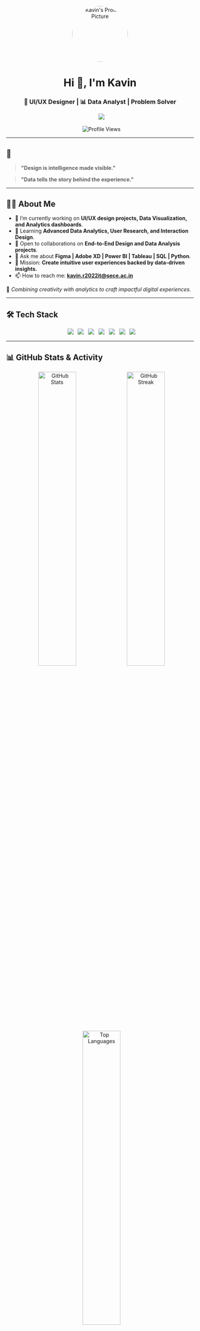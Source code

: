 <p align="center">
  <img src="https://github.com/kavinmaddy.png" alt="Kavin's Profile Picture" width="150" style="border-radius:50%" />
</p>

<h1 align="center">Hi 👋, I'm Kavin</h1>
<h3 align="center">🎨 UI/UX Designer | 📊 Data Analyst | Problem Solver</h3>

<p align="center">
  <img src="https://readme-typing-svg.herokuapp.com/?lines=Designing+User-Centered+Experiences;Turning+Data+into+Insights;Bridging+Design+and+Analytics&center=true&width=500&height=45">
</p>

<p align="center">
  <img src="https://komarev.com/ghpvc/?username=kavinmaddy&label=Profile%20views&color=0e75b6&style=flat" alt="Profile Views" />
</p>

---

## 🌟 

> **"Design is intelligence made visible."**

> **"Data tells the story behind the experience."**

---

## 🧑‍💻 About Me
- 🔭 I’m currently working on **UI/UX design projects, Data Visualization, and Analytics dashboards**.
- 🌱 Learning **Advanced Data Analytics, User Research, and Interaction Design**.
- 🤝 Open to collaborations on **End-to-End Design and Data Analysis projects**.
- 💬 Ask me about **Figma | Adobe XD | Power BI | Tableau | SQL | Python**.
- 🎯 Mission: **Create intuitive user experiences backed by data-driven insights.**
- 📫 How to reach me: **kavin.r2022it@sece.ac.in**

🚀 *Combining creativity with analytics to craft impactful digital experiences.*

---

## 🛠️ Tech Stack
<p align="center">
  <img src="https://img.shields.io/badge/Figma-F24E1E?style=for-the-badge&logo=figma&logoColor=white"/>
  <img src="https://img.shields.io/badge/Adobe_XD-FF2BC2?style=for-the-badge&logo=adobexd&logoColor=white"/>
  <img src="https://img.shields.io/badge/Sketch-F7B500?style=for-the-badge&logo=sketch&logoColor=white"/>
  <img src="https://img.shields.io/badge/PowerBI-F2C811?style=for-the-badge&logo=powerbi&logoColor=black"/>
  <img src="https://img.shields.io/badge/Tableau-E97627?style=for-the-badge&logo=tableau&logoColor=white"/>
  <img src="https://img.shields.io/badge/SQL-336791?style=for-the-badge&logo=postgresql&logoColor=white"/>
  <img src="https://img.shields.io/badge/Python-3776AB?style=for-the-badge&logo=python&logoColor=white"/>
</p>

---

## 📊 GitHub Stats & Activity
<p align="center">
  <img src="https://github-readme-stats.vercel.app/api?username=kavinmaddy&show_icons=true&theme=github_dark" width="45%" alt="GitHub Stats"/>
  <img src="https://github-readme-streak-stats.herokuapp.com/?user=kavinmaddy&theme=github-dark" width="45%" alt="GitHub Streak"/>
</p>

<p align="center">
  <img src="https://github-readme-stats.vercel.app/api/top-langs/?username=kavinmaddy&layout=compact&theme=github_dark" width="45%" alt="Top Languages"/>
</p>

---

## 🌍 Let's Connect
<p align="center">
  <a href="https://www.linkedin.com/in/kavin-r-525885259?utm_source=share&utm_campaign=share_via&utm_content=profile&utm_medium=android_app" target="_blank"><img src="https://img.shields.io/badge/LinkedIn-0077B5.svg?style=for-the-badge&logo=linkedin&logoColor=white" alt="LinkedIn"/></a>
  <a href="https://leetcode.com/u/rkavinlives/" target="_blank"><img src="https://img.shields.io/badge/LeetCode-FFA116?style=for-the-badge&logo=leetcode&logoColor=black" alt="LeetCode"/></a>
  <a href="https://github.com/kavinmaddy" target="_blank"><img src="https://img.shields.io/badge/GitHub-181717?style=for-the-badge&logo=github&logoColor=white" alt="GitHub"/></a>
  <a href="https://dribbble.com/kavinprofile" target="_blank"><img src="https://img.shields.io/badge/Dribbble-EA4C89?style=for-the-badge&logo=dribbble&logoColor=white" alt="Dribbble"/></a>
  <a href="https://behance.net/kavinprofile" target="_blank"><img src="https://img.shields.io/badge/Behance-1769FF?style=for-the-badge&logo=behance&logoColor=white" alt="Behance"/></a>
</p>

---

## ✨

> **"Design and data together shape the future of user experiences."**

---

<p align="center">
  <img src="https://raw.githubusercontent.com/andreasbm/readme/master/assets/lines/rainbow.png" width="100%" height="10px">
</p>
